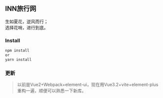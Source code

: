 ## INN旅行网

生如夏花，逆风而行；  
选择花哨，进行到底。

### Install

```bash
npm install
or
yarn install
```

### 更新

> 以前是Vue2+Webpack+element-ui，现在用Vue3.2+vite+element-plus重构一遍，顺便可以熟悉一下新库。